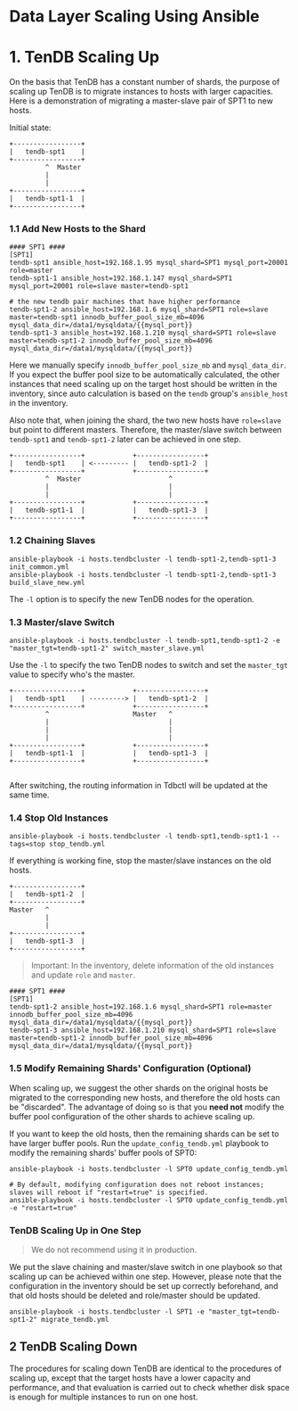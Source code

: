 # Data Layer Scaling Using Ansible

# 1. TenDB Scaling Up
On the basis that TenDB has a constant number of shards, the purpose of scaling up TenDB is to migrate instances to hosts with larger capacities. Here is a demonstration of migrating a master-slave pair of SPT1 to new hosts.

Initial state:
```
+-----------------+
|   tendb-spt1    |
+-----------------+
         ^  Master
         |        
         |        
+-----------------+
|   tendb-spt1-1  |
+-----------------+
```

### 1.1 Add New Hosts to the Shard

```
#### SPT1 ####
[SPT1]
tendb-spt1 ansible_host=192.168.1.95 mysql_shard=SPT1 mysql_port=20001 role=master
tendb-spt1-1 ansible_host=192.168.1.147 mysql_shard=SPT1 mysql_port=20001 role=slave master=tendb-spt1

# the new tendb pair machines that have higher performance
tendb-spt1-2 ansible_host=192.168.1.6 mysql_shard=SPT1 role=slave master=tendb-spt1 innodb_buffer_pool_size_mb=4096 mysql_data_dir=/data1/mysqldata/{{mysql_port}}
tendb-spt1-3 ansible_host=192.168.1.210 mysql_shard=SPT1 role=slave master=tendb-spt1-2 innodb_buffer_pool_size_mb=4096 mysql_data_dir=/data1/mysqldata/{{mysql_port}}
```

Here we manually specify `innodb_buffer_pool_size_mb` and `mysql_data_dir`. If you expect the buffer pool size to be automatically calculated, the other instances that need scaling up on the target host should be written in the inventory, since auto calculation is based on the `tendb` group's `ansible_host` in the inventory.

Also note that, when joining the shard, the two new hosts have `role=slave` but point to different masters. Therefore, the master/slave switch between `tendb-spt1` and `tendb-spt1-2` later can be achieved in one step.

```
+-----------------+            +-----------------+
|   tendb-spt1    | <--------- |   tendb-spt1-2  |
+-----------------+            +-----------------+
         ^  Master                      ^         
         |                              |         
         |                              |         
+-----------------+            +-----------------+
|   tendb-spt1-1  |            |   tendb-spt1-3  |
+-----------------+            +-----------------+
```

### 1.2 Chaining Slaves

```
ansible-playbook -i hosts.tendbcluster -l tendb-spt1-2,tendb-spt1-3 init_common.yml
ansible-playbook -i hosts.tendbcluster -l tendb-spt1-2,tendb-spt1-3 build_slave_new.yml
```

The `-l` option is to specify the new TenDB nodes for the operation.

### 1.3 Master/slave Switch

```
ansible-playbook -i hosts.tendbcluster -l tendb-spt1,tendb-spt1-2 -e "master_tgt=tendb-spt1-2" switch_master_slave.yml
```

Use the `-l` to specify the two TenDB nodes to switch and set the `master_tgt` value to specify who's the master.

```
+-----------------+            +-----------------+         
|   tendb-spt1    | ---------> |   tendb-spt1-2  |         
+-----------------+            +-----------------+         
         ^                     Master   ^                  
         |                              |                  
         |                              |                  
         |                              |                  
+-----------------+            +-----------------+         
|   tendb-spt1-1  |            |   tendb-spt1-3  |         
+-----------------+            +-----------------+         
                                                    
```

After switching, the routing information in Tdbctl will be updated at the same time.

### 1.4 Stop Old Instances

```
ansible-playbook -i hosts.tendbcluster -l tendb-spt1,tendb-spt1-1 --tags=stop stop_tendb.yml
```

If everything is working fine, stop the master/slave instances on the old hosts.

```
+-----------------+
|   tendb-spt1-2  |
+-----------------+
Master   ^         
         |         
         |         
+-----------------+
|   tendb-spt1-3  |
+-----------------+
```

> Important: In the inventory, delete information of the old instances and update `role` and `master`.

```
#### SPT1 ####
[SPT1]
tendb-spt1-2 ansible_host=192.168.1.6 mysql_shard=SPT1 role=master innodb_buffer_pool_size_mb=4096 mysql_data_dir=/data1/mysqldata/{{mysql_port}}
tendb-spt1-3 ansible_host=192.168.1.210 mysql_shard=SPT1 role=slave master=tendb-spt1-2 innodb_buffer_pool_size_mb=4096 mysql_data_dir=/data1/mysqldata/{{mysql_port}}
```

### 1.5 Modify Remaining Shards' Configuration (Optional)

When scaling up, we suggest the other shards on the original hosts be migrated to the corresponding new hosts, and therefore the old hosts can be "discarded". The advantage of doing so is that you **need not** modify the buffer pool configuration of the other shards to achieve scaling up.

If you want to keep the old hosts, then the remaining shards can be set to have larger buffer pools. Run the `update_config_tendb.yml` playbook to modify the remaining shards' buffer pools of SPT0:

```
ansible-playbook -i hosts.tendbcluster -l SPT0 update_config_tendb.yml

# By default, modifying configuration does not reboot instances; slaves will reboot if "restart=true" is specified.
ansible-playbook -i hosts.tendbcluster -l SPT0 update_config_tendb.yml -e "restart=true"
```

### TenDB Scaling Up in One Step

> We do not recommend using it in production.

We put the slave chaining and master/slave switch in one playbook so that scaling up can be achieved within one step. However, please note that the configuration in the inventory should be set up correctly beforehand, and that old hosts should be deleted and role/master should be updated.

```
ansible-playbook -i hosts.tendbcluster -l SPT1 -e "master_tgt=tendb-spt1-2" migrate_tendb.yml
```

## 2 TenDB Scaling Down

The procedures for scaling down TenDB are identical to the procedures of scaling up, except that the target hosts have a lower capacity and performance, and that evaluation is carried out to check whether disk space is enough for multiple instances to run on one host.